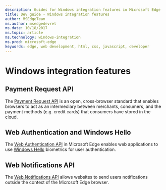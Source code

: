 ```yaml
---
description: Guides for Windows integration features in Microsoft Edge.
title: Dev guide - Windows integration features
author: MSEdgeTeam
ms.author: msedgedevrel
ms.date: 10/18/2017
ms.topic: article
ms.technology: windows-integration
ms.prod: microsoft-edge
keywords: edge, web development, html, css, javascript, developer
---
```


# Windows integration features

## Payment Request API
The [Payment Request API](./windows-integration/Payment-Request-API.md) is an open, cross-browser standard that enables browsers to act as an intermediary between merchants, consumers, and the payment methods (e.g. credit cards) that consumers have stored in the cloud.

## Web Authentication and Windows Hello
The [Web Authentication API](./windows-integration/web-authentication.md) in Microsoft Edge enables web applications to use [Windows Hello](http://go.microsoft.com/fwlink/p/?LinkID=624961) biometrics for user authentication.

## Web Notifications API
The [Web Notifications API](./windows-integration/web-Notifications-API.md) allows websites to send users notifications outside the context of the Microsoft Edge browser.
